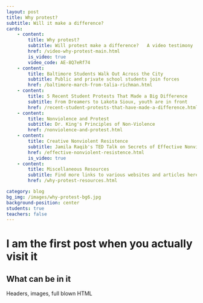 ```yaml
---
layout: post
title: Why protest?
subtitle: Will it make a difference?
cards:
    - content: 
        title: Why protest?
        subtitle: Will protest make a difference?   A video testimony
        href: /video-why-protest-main.html
        is_video: true
        video_code: AE-8Q7eRf74
    - content: 
        title: Baltimore Students Walk Out Across the City
        subtitle: Public and private school students join forces
        href: /baltimore-march-from-talia-richman.html
    - content: 
        title: 5 Recent Student Protests That Made a Big Difference
        subtitle: From Dreamers to Lakota Sioux, youth are in front
        href: /recent-student-protests-that-have-made-a-difference.html 
    - content: 
        title: Nonviolence and Protest
        subtitle: Dr. King's Principles of Non-Violence
        href: /nonviolence-and-protest.html 
    - content: 
        title: Creative Nonviolent Resistence
        subtitle: Jamila Raqib's TED Talk on Secrets of Effective Nonviolence
        href: /effective-nonviolent-resistence.html
        is_video: true
    - content: 
        title: Miscellaneous Resources
        subtitle: Find more links to various websites and articles here.
        href: /why-protest-resources.html

category: blog
bg_img: /images/why-protest-bg6.jpg
background-position: center
students: true
teachers: false
---
```


I am the first post when you actually visit it
==============================================

## What can be in it

Headers, images, full blown HTML
